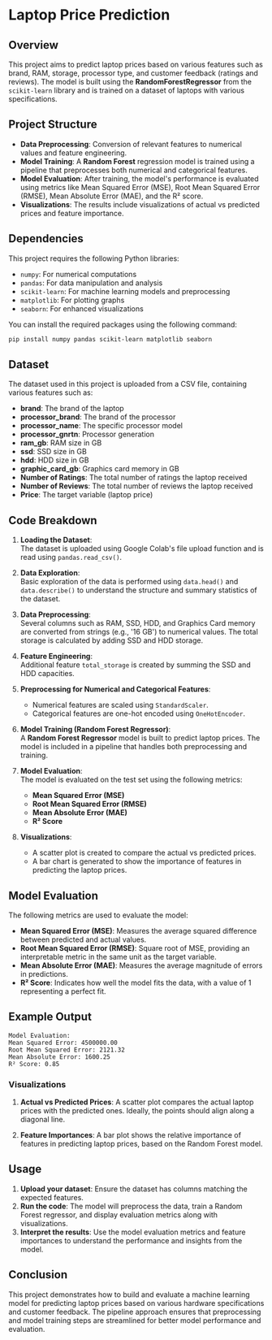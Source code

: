# Laptop Price Prediction

## Overview
This project aims to predict laptop prices based on various features such as brand, RAM, storage, processor type, and customer feedback (ratings and reviews). The model is built using the **RandomForestRegressor** from the `scikit-learn` library and is trained on a dataset of laptops with various specifications.

## Project Structure
- **Data Preprocessing**: Conversion of relevant features to numerical values and feature engineering.
- **Model Training**: A **Random Forest** regression model is trained using a pipeline that preprocesses both numerical and categorical features.
- **Model Evaluation**: After training, the model's performance is evaluated using metrics like Mean Squared Error (MSE), Root Mean Squared Error (RMSE), Mean Absolute Error (MAE), and the R² score.
- **Visualizations**: The results include visualizations of actual vs predicted prices and feature importance.

## Dependencies
This project requires the following Python libraries:
- `numpy`: For numerical computations
- `pandas`: For data manipulation and analysis
- `scikit-learn`: For machine learning models and preprocessing
- `matplotlib`: For plotting graphs
- `seaborn`: For enhanced visualizations

You can install the required packages using the following command:
```bash
pip install numpy pandas scikit-learn matplotlib seaborn
```

## Dataset
The dataset used in this project is uploaded from a CSV file, containing various features such as:
- **brand**: The brand of the laptop
- **processor_brand**: The brand of the processor
- **processor_name**: The specific processor model
- **processor_gnrtn**: Processor generation
- **ram_gb**: RAM size in GB
- **ssd**: SSD size in GB
- **hdd**: HDD size in GB
- **graphic_card_gb**: Graphics card memory in GB
- **Number of Ratings**: The total number of ratings the laptop received
- **Number of Reviews**: The total number of reviews the laptop received
- **Price**: The target variable (laptop price)

## Code Breakdown

1. **Loading the Dataset**:  
   The dataset is uploaded using Google Colab's file upload function and is read using `pandas.read_csv()`.

2. **Data Exploration**:  
   Basic exploration of the data is performed using `data.head()` and `data.describe()` to understand the structure and summary statistics of the dataset.

3. **Data Preprocessing**:  
   Several columns such as RAM, SSD, HDD, and Graphics Card memory are converted from strings (e.g., '16 GB') to numerical values. The total storage is calculated by adding SSD and HDD storage.

4. **Feature Engineering**:  
   Additional feature `total_storage` is created by summing the SSD and HDD capacities.

5. **Preprocessing for Numerical and Categorical Features**:  
   - Numerical features are scaled using `StandardScaler`.
   - Categorical features are one-hot encoded using `OneHotEncoder`.

6. **Model Training (Random Forest Regressor)**:  
   A **Random Forest Regressor** model is built to predict laptop prices. The model is included in a pipeline that handles both preprocessing and training.

7. **Model Evaluation**:  
   The model is evaluated on the test set using the following metrics:
   - **Mean Squared Error (MSE)**
   - **Root Mean Squared Error (RMSE)**
   - **Mean Absolute Error (MAE)**
   - **R² Score**

8. **Visualizations**:
   - A scatter plot is created to compare the actual vs predicted prices.
   - A bar chart is generated to show the importance of features in predicting the laptop prices.

## Model Evaluation

The following metrics are used to evaluate the model:

- **Mean Squared Error (MSE)**: Measures the average squared difference between predicted and actual values.
- **Root Mean Squared Error (RMSE)**: Square root of MSE, providing an interpretable metric in the same unit as the target variable.
- **Mean Absolute Error (MAE)**: Measures the average magnitude of errors in predictions.
- **R² Score**: Indicates how well the model fits the data, with a value of 1 representing a perfect fit.

## Example Output

```plaintext
Model Evaluation:
Mean Squared Error: 4500000.00
Root Mean Squared Error: 2121.32
Mean Absolute Error: 1600.25
R² Score: 0.85
```

### Visualizations

1. **Actual vs Predicted Prices**:
   A scatter plot compares the actual laptop prices with the predicted ones. Ideally, the points should align along a diagonal line.

2. **Feature Importances**:
   A bar plot shows the relative importance of features in predicting laptop prices, based on the Random Forest model.

## Usage

1. **Upload your dataset**: 
   Ensure the dataset has columns matching the expected features.
2. **Run the code**: 
   The model will preprocess the data, train a Random Forest regressor, and display evaluation metrics along with visualizations.
3. **Interpret the results**: 
   Use the model evaluation metrics and feature importances to understand the performance and insights from the model.

## Conclusion

This project demonstrates how to build and evaluate a machine learning model for predicting laptop prices based on various hardware specifications and customer feedback. The pipeline approach ensures that preprocessing and model training steps are streamlined for better model performance and evaluation.
